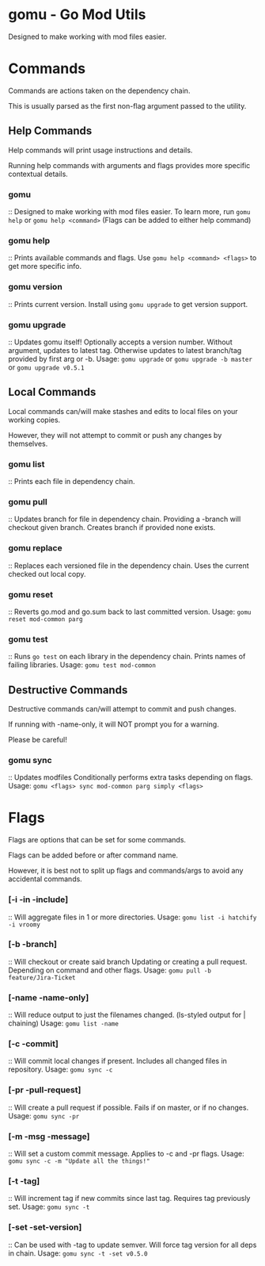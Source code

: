 # gomu - Go Mod Utils #
Designed to make working with mod files easier.


# Commands #
Commands are actions taken on the dependency chain.

This is usually parsed as the first non-flag argument passed to the utility.


## Help Commands ##
Help commands will print usage instructions and details.

Running help commands with arguments and flags provides more specific contextual details.

### gomu ###
  :: Designed to make working with mod files easier.
  To learn more, run `gomu help` or `gomu help <command>`
  (Flags can be added to either help command)

### gomu help ###
  :: Prints available commands and flags.
  Use `gomu help <command> <flags>` to get more specific info.

### gomu version ###
  :: Prints current version.
  Install using `gomu upgrade` to get version support.

### gomu upgrade ###
  :: Updates gomu itself!
  Optionally accepts a version number.
  Without argument, updates to latest tag.
  Otherwise updates to latest branch/tag provided by first arg or -b.
  Usage: `gomu upgrade` or `gomu upgrade -b master` or `gomu upgrade v0.5.1`


## Local Commands ##
Local commands can/will make stashes and edits to local files on your working copies.

However, they will not attempt to commit or push any changes by themselves.

### gomu list ###
  :: Prints each file in dependency chain.

### gomu pull ###
  :: Updates branch for file in dependency chain.
  Providing a -branch will checkout given branch.
  Creates branch if provided none exists.

### gomu replace ###
  :: Replaces each versioned file in the dependency chain.
  Uses the current checked out local copy.

### gomu reset ###
  :: Reverts go.mod and go.sum back to last committed version.
  Usage: `gomu reset mod-common parg`

### gomu test ###
  :: Runs `go test` on each library in the dependency chain.
  Prints names of failing libraries.
  Usage: `gomu test mod-common`


## Destructive Commands ##
Destructive commands can/will attempt to commit and push changes.

If running with -name-only, it will NOT prompt you for a warning.

Please be careful!

### gomu sync ###
  :: Updates modfiles
  Conditionally performs extra tasks depending on flags.
  Usage: `gomu <flags> sync mod-common parg simply <flags>`


# Flags #
Flags are options that can be set for some commands. 

Flags can be added before or after command name.

However, it is best not to split up flags and commands/args to avoid any accidental commands.

### [-i -in -include] ###
  :: Will aggregate files in 1 or more directories.
  Usage: `gomu list -i hatchify -i vroomy`

### [-b -branch] ###
  :: Will checkout or create said branch
  Updating or creating a pull request.
  Depending on command and other flags.
  Usage: `gomu pull -b feature/Jira-Ticket`

### [-name -name-only] ###
  :: Will reduce output to just the filenames changed.
  (ls-styled output for | chaining)
  Usage: `gomu list -name`

### [-c -commit] ###
  :: Will commit local changes if present.
  Includes all changed files in repository.
  Usage: `gomu sync -c`

### [-pr -pull-request] ###
  :: Will create a pull request if possible.
  Fails if on master, or if no changes.
  Usage: `gomu sync -pr`

### [-m -msg -message] ###
  :: Will set a custom commit message.
  Applies to -c and -pr flags.
  Usage: `gomu sync -c -m "Update all the things!"`

### [-t -tag] ###
  :: Will increment tag if new commits since last tag.
  Requires tag previously set.
  Usage: `gomu sync -t`

### [-set -set-version] ###
  :: Can be used with -tag to update semver.
  Will force tag version for all deps in chain.
  Usage: `gomu sync -t -set v0.5.0`

